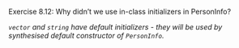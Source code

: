 Exercise 8.12: Why didn’t we use in-class initializers in PersonInfo?

_`vector` and `string` have default initializers - they will be used by synthesised default constructor of `PersonInfo`._